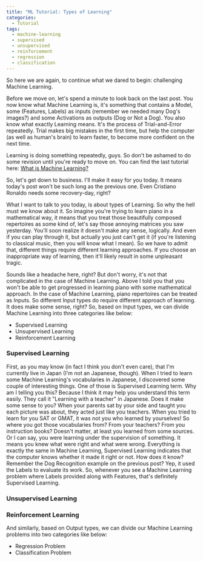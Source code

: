 ```yaml
---
title: "ML Tutorial: Types of Learning"
categories:
  - Tutorial
tags:
  - machine-learning
  - supervised
  - unsupervised
  - reinforcement
  - regression
  - classification
---
```


So here we are again, to continue what we dared to begin: challenging Machine Learning.

Before we move on, let's spend a minute to look back on the last post. You now know what Machine Learning is, it's something that contains a Model, some (Features, Labels) as inputs (remember we needed many Dog's images?) and some Activations as outputs (Dog or Not a Dog).
You also know what exactly Learning means. It's the process of Trial-and-Error repeatedly. Trial makes big mistakes in the first time, but help the computer (as well as human's brain) to learn faster, to become more confident on the next time.

Learning is doing something repeatedly, guys. So don't be ashamed to do some revision until you're ready to move on.
You can find the last tutorial here: [What is Machine Learning?](https://chunml.github.io/tutorial/Machine-Learning-Definition/)

So, let's get down to business. I'll make it easy for you today. It means today's post won't be such long as the previous one. Even Cristiano Ronaldo needs some recovery-day, right?

What I want to talk to you today, is about types of Learning. So why the hell must we know about it. So imagine you're trying to learn piano in a mathematical way, it means that you treat those beautifully composed repertoires as some kind of, let's say those annoying matrices you saw yesterday. You'll soon realize it doesn't make any sense, logically. And even if you can play through it, but actually you just can't get it (if you're listening to classical music, then you will know what I mean).
So we have to admit that, different things require different learning approaches. If you choose an inappropriate way of learning, then it'll likely result in some unpleasant tragic.

Sounds like a headache here, right? But don't worry, it's not that complicated in the case of Machine Learning. Above I told you that you won't be able to get progressed in learning piano with some mathematical approach. In the case of Machine Learning, piano repertoires can be treated as Inputs. So different Input types do require different approach of learning. It does make some sense, right?
So, based on Input types, we can divide Machine Learning into three categories like below:

* Supervised Learning
* Unsupervised Learning
* Reinforcement Learning

### Supervised Learning
First, as you may know (in fact I think you don't even care), that I'm currently live in Japan (I'm not an Japanese, though). When I tried to learn some Machine Learning's vocabularies in Japanese, I discovered some couple of interesting things. One of those is Supervised Learning term. Why am I telling you this? Because I think it may help you understand this term easily. They call it "Learning with a teacher" in Japanese. Does it make some sense to you? When your parents sat by your side and taught you each picture was about, they acted just like you teachers. When you tried to learn for you SAT or GMAT, it was not you who learned by yourselves! So where you got those vocabularies from? From your teachers? From you instruction books? Doesn't matter, at least you learned from some sources. Or I can say, you were learning under the supervision of something. It means you knew what were right and what were wrong.
Everything is exactly the same in Machine Learning, Supervised Learning indicates that the computer knows whether it made it right or not. How does it know? Remember the Dog Recognition example on the previous post? Yep, it used the Labels to evaluate its work. So, whenever you see a Machine Learning problem where Labels provided along with Features, that's definitely Supervised Learning.

### Unsupervised Learning

### Reinforcement Learning

And similarly, based on Output types, we can divide our Machine Learning problems into two categories like below:

* Regression Problem
* Classification Problem

